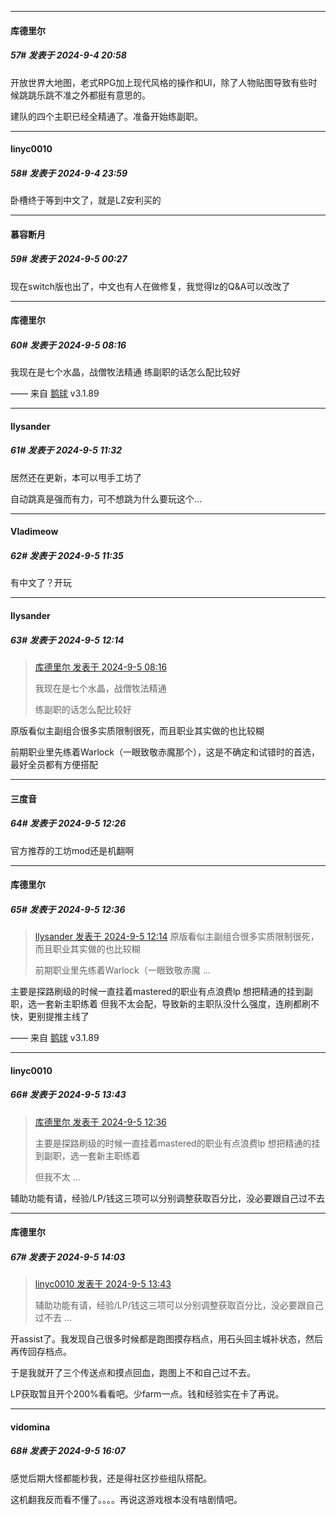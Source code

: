 ﻿
*****

####  库德里尔  
##### 57#       发表于 2024-9-4 20:58

开放世界大地图，老式RPG加上现代风格的操作和UI，除了人物贴图导致有些时候跳跳乐跳不准之外都挺有意思的。

建队的四个主职已经全精通了。准备开始练副职。


*****

####  linyc0010  
##### 58#       发表于 2024-9-4 23:59

卧槽终于等到中文了，就是LZ安利买的


*****

####  慕容断月  
##### 59#       发表于 2024-9-5 00:27

现在switch版也出了，中文也有人在做修复，我觉得lz的Q&amp;A可以改改了


*****

####  库德里尔  
##### 60#       发表于 2024-9-5 08:16

我现在是七个水晶，战僧牧法精通
练副职的话怎么配比较好

—— 来自 [鹅球](https://www.pgyer.com/GcUxKd4w) v3.1.89


*****

####  llysander  
##### 61#       发表于 2024-9-5 11:32

居然还在更新，本可以甩手工坊了 

自动跳真是强而有力，可不想跳为什么要玩这个...

*****

####  Vladimeow  
##### 62#       发表于 2024-9-5 11:35

有中文了？开玩


*****

####  llysander  
##### 63#       发表于 2024-9-5 12:14

<blockquote><a href="httphttps://bbs.saraba1st.com/2b/forum.php?mod=redirect&amp;goto=findpost&amp;pid=66115854&amp;ptid=2068019" target="_blank">库德里尔 发表于 2024-9-5 08:16</a>

我现在是七个水晶，战僧牧法精通

练副职的话怎么配比较好</blockquote>
原版看似主副组合很多实质限制很死，而且职业其实做的也比较糊

前期职业里先练着Warlock（一眼致敬赤魔那个），这是不确定和试错时的首选，最好全员都有方便搭配


*****

####  三度音  
##### 64#       发表于 2024-9-5 12:26

官方推荐的工坊mod还是机翻啊


*****

####  库德里尔  
##### 65#       发表于 2024-9-5 12:36

<blockquote><a href="httphttps://bbs.saraba1st.com/2b/forum.php?mod=redirect&amp;goto=findpost&amp;pid=66118531&amp;ptid=2068019" target="_blank">llysander 发表于 2024-9-5 12:14</a>
原版看似主副组合很多实质限制很死，而且职业其实做的也比较糊

前期职业里先练着Warlock（一眼致敬赤魔 ...</blockquote>
主要是探路刷级的时候一直挂着mastered的职业有点浪费lp 想把精通的挂到副职，选一套新主职练着
但我不太会配，导致新的主职队没什么强度，连刷都刷不快，更别提推主线了

—— 来自 [鹅球](https://www.pgyer.com/GcUxKd4w) v3.1.89


*****

####  linyc0010  
##### 66#       发表于 2024-9-5 13:43

<blockquote><a href="httphttps://bbs.saraba1st.com/2b/forum.php?mod=redirect&amp;goto=findpost&amp;pid=66118763&amp;ptid=2068019" target="_blank">库德里尔 发表于 2024-9-5 12:36</a>

主要是探路刷级的时候一直挂着mastered的职业有点浪费lp 想把精通的挂到副职，选一套新主职练着

但我不太 ...</blockquote>
辅助功能有请，经验/LP/钱这三项可以分别调整获取百分比，没必要跟自己过不去


*****

####  库德里尔  
##### 67#       发表于 2024-9-5 14:03

<blockquote><a href="httphttps://bbs.saraba1st.com/2b/forum.php?mod=redirect&amp;goto=findpost&amp;pid=66119354&amp;ptid=2068019" target="_blank">linyc0010 发表于 2024-9-5 13:43</a>

辅助功能有请，经验/LP/钱这三项可以分别调整获取百分比，没必要跟自己过不去 ...</blockquote>
开assist了。我发现自己很多时候都是跑图摸存档点，用石头回主城补状态，然后再传回存档点。

于是我就开了三个传送点和摸点回血，跑图上不和自己过不去。

LP获取暂且开个200%看看吧。少farm一点。钱和经验实在卡了再说。


*****

####  vidomina  
##### 68#       发表于 2024-9-5 16:07

感觉后期大怪都能秒我，还是得社区抄些组队搭配。

这机翻我反而看不懂了。。。。再说这游戏根本没有啥剧情吧。

